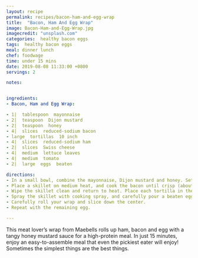 ```yaml
---
layout: recipe
permalink: recipes/bacon-ham-and-egg-wrap
title:  "Bacon, Ham And Egg Wrap"
image: Bacon-Ham-and-Egg-Wrap.jpg
imagecredit: "unsplash.com"
categories:  healthy bacon eggs
tags:  healthy bacon eggs
meal: dinner lunch
chef: foodwage
time: under 15 mins
date: 2019-08-08 11:33:00 +0800
servings: 2

notes:


ingredients:
- Bacon, Ham and Egg Wrap:

- 1|  tablespoon  mayonnaise
- 2|  teaspoon  Dijon mustard
- 2|  teaspoon  honey
- 4|  slices  reduced-sodium bacon
- large  tortillas  10 inch
- 4|  slices  reduced-sodium ham
- 2|  slices  Swiss cheese
- 4|  medium  lettuce leaves
- 4|  medium  tomato
- 2|  large  eggs  beaten

directions:
- In a small bowl, combine the mayonnaise, Dijon mustard and honey. Set aside.
- Place a skillet on medium heat, and cook the bacon until crisp (about 4 minutes each side). Remove bacon from skillet, and place on paper towels.
- Wipe the skillet clean and return to heat. Place each tortilla in the skillet for about 30 seconds, or until lightly browned. Place each tortilla on a plate. Top with 2 teaspoons of the honey Dijon, two slices of ham, one slice of cooked bacon, one slice of cheese, two leaves lettuce and two tomato slices; set aside.
- Spray the skillet with cooking spray, and carefully pour a beaten egg into the skillet. When the egg is set, flip, and let it cook an additional 20 seconds. Remove from heat and place on wrap.
- Carefully roll your wrap and slice down the center.
- Repeat with the remaining egg.

---
```


This meat lover’s wrap from Maebells rolls up ham, bacon and egg with a tangy honey mustard sauce for a high-protein meal. In just 15 minutes, enjoy an easy-to-assemble meal that even the pickiest eater will enjoy! Sometimes the simplest things are the best things.